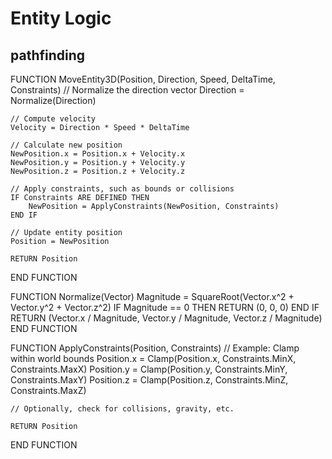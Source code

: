 # Entity Logic

## pathfinding
FUNCTION MoveEntity3D(Position, Direction, Speed, DeltaTime, Constraints)
    // Normalize the direction vector
    Direction = Normalize(Direction)

    // Compute velocity
    Velocity = Direction * Speed * DeltaTime

    // Calculate new position
    NewPosition.x = Position.x + Velocity.x
    NewPosition.y = Position.y + Velocity.y
    NewPosition.z = Position.z + Velocity.z

    // Apply constraints, such as bounds or collisions
    IF Constraints ARE DEFINED THEN
        NewPosition = ApplyConstraints(NewPosition, Constraints)
    END IF

    // Update entity position
    Position = NewPosition

    RETURN Position
END FUNCTION


FUNCTION Normalize(Vector)
    Magnitude = SquareRoot(Vector.x^2 + Vector.y^2 + Vector.z^2)
    IF Magnitude == 0 THEN
        RETURN (0, 0, 0)
    END IF
    RETURN (Vector.x / Magnitude, Vector.y / Magnitude, Vector.z / Magnitude)
END FUNCTION


FUNCTION ApplyConstraints(Position, Constraints)
    // Example: Clamp within world bounds
    Position.x = Clamp(Position.x, Constraints.MinX, Constraints.MaxX)
    Position.y = Clamp(Position.y, Constraints.MinY, Constraints.MaxY)
    Position.z = Clamp(Position.z, Constraints.MinZ, Constraints.MaxZ)

    // Optionally, check for collisions, gravity, etc.

    RETURN Position
END FUNCTION